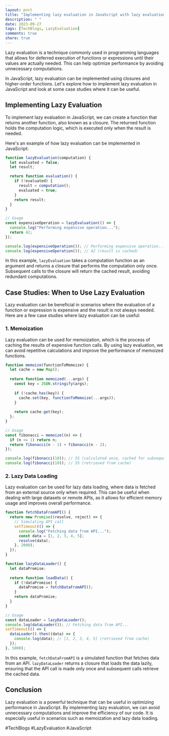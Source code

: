 ```yaml
---
layout: post
title: "Implementing lazy evaluation in JavaScript with lazy evaluation case studies"
description: " "
date: 2023-09-27
tags: [TechBlogs, LazyEvaluation]
comments: true
share: true
---
```


Lazy evaluation is a technique commonly used in programming languages that allows for deferred execution of functions or expressions until their values are actually needed. This can help optimize performance by avoiding unnecessary computations.

In JavaScript, lazy evaluation can be implemented using closures and higher-order functions. Let's explore how to implement lazy evaluation in JavaScript and look at some case studies where it can be useful.

## Implementing Lazy Evaluation

To implement lazy evaluation in JavaScript, we can create a function that returns another function, also known as a closure. The returned function holds the computation logic, which is executed only when the result is needed.

Here's an example of how lazy evaluation can be implemented in JavaScript:

```javascript
function lazyEvaluation(computation) {
  let evaluated = false;
  let result;

  return function evaluation() {
    if (!evaluated) {
      result = computation();
      evaluated = true;
    }
    return result;
  }
}

// Usage
const expensiveOperation = lazyEvaluation(() => {
  console.log("Performing expensive operation...");
  return 42;
});

console.log(expensiveOperation()); // Performing expensive operation... 42
console.log(expensiveOperation()); // 42 (result is cached)
```

In this example, `lazyEvaluation` takes a computation function as an argument and returns a closure that performs the computation only once. Subsequent calls to the closure will return the cached result, avoiding redundant computations.

## Case Studies: When to Use Lazy Evaluation

Lazy evaluation can be beneficial in scenarios where the evaluation of a function or expression is expensive and the result is not always needed. Here are a few case studies where lazy evaluation can be useful:

### 1. Memoization

Lazy evaluation can be used for memoization, which is the process of caching the results of expensive function calls. By using lazy evaluation, we can avoid repetitive calculations and improve the performance of memoized functions.

```javascript
function memoize(functionToMemoize) {
  let cache = new Map();
  
  return function memoized(...args) {
    const key = JSON.stringify(args);
    
    if (!cache.has(key)) {
      cache.set(key, functionToMemoize(...args));
    }
    
    return cache.get(key);
  };
}

// Usage
const fibonacci = memoize((n) => {
  if (n <= 1) return n;
  return fibonacci(n - 1) + fibonacci(n - 2);
});

console.log(fibonacci(10)); // 55 (calculated once, cached for subsequent call)
console.log(fibonacci(10)); // 55 (retrieved from cache)
```

### 2. Lazy Data Loading

Lazy evaluation can be used for lazy data loading, where data is fetched from an external source only when required. This can be useful when dealing with large datasets or remote APIs, as it allows for efficient memory usage and improves overall performance.

```javascript
function fetchDataFromAPI() {
  return new Promise((resolve, reject) => {
    // Simulating API call
    setTimeout(() => {
      console.log("Fetching data from API...");
      const data = [1, 2, 3, 4, 5];
      resolve(data);
    }, 2000);
  });
}

function lazyDataLoader() {
  let dataPromise;
  
  return function loadData() {
    if (!dataPromise) {
      dataPromise = fetchDataFromAPI();
    }
    return dataPromise;
  }
}

// Usage
const dataLoader = lazyDataLoader();
console.log(dataLoader()); // Fetching data from API...
setTimeout(() => {
  dataLoader().then((data) => {
    console.log(data); // [1, 2, 3, 4, 5] (retrieved from cache)
  });
}, 5000);
```

In this example, `fetchDataFromAPI` is a simulated function that fetches data from an API. `lazyDataLoader` returns a closure that loads the data lazily, ensuring that the API call is made only once and subsequent calls retrieve the cached data.

## Conclusion

Lazy evaluation is a powerful technique that can be useful in optimizing performance in JavaScript. By implementing lazy evaluation, we can avoid unnecessary computations and improve the efficiency of our code. It is especially useful in scenarios such as memoization and lazy data loading.

#TechBlogs #LazyEvaluation #JavaScript